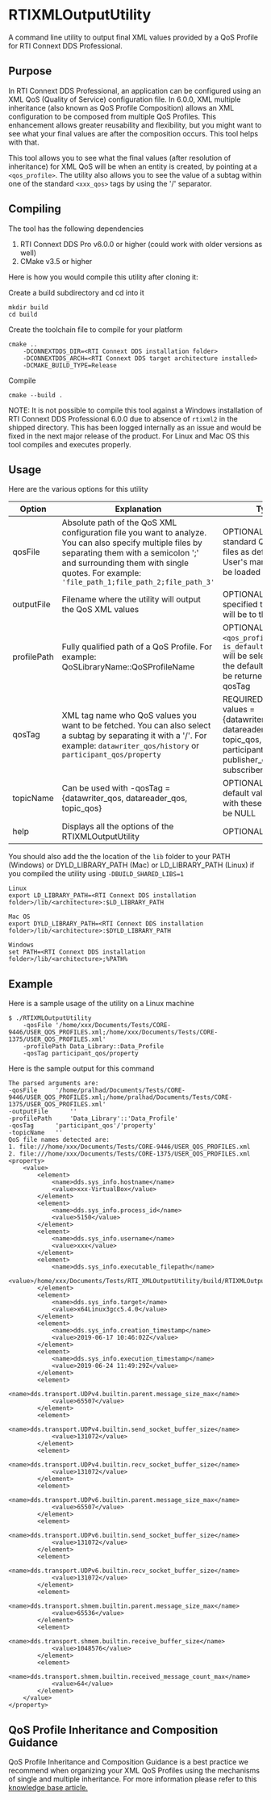 # RTIXMLOutputUtility
A command line utility to output final XML values provided by a QoS Profile for RTI Connext DDS Professional.

## Purpose
In RTI Connext DDS Professional, an application can be configured using an XML QoS (Quality of Service) configuration file. In 6.0.0, XML multiple inheritance (also known as QoS Profile Composition) allows an XML configuration to be composed from multiple QoS Profiles. This enhancement allows greater reusability and flexibility, but you might want to see what your final values are after the composition occurs. This tool helps with that.

This tool allows you to see what the final values (after resolution of inheritance) for XML QoS will be when an entity is created, by pointing at a ``` <qos_profile> ```. The utility also allows you to see the value of a subtag within one of the standard ``` <xxx_qos> ``` tags by using the '/' separator.

## Compiling
The tool has the following dependencies
1. RTI Connext DDS Pro v6.0.0 or higher (could work with older versions as well)
2. CMake v3.5 or higher

Here is how you would compile this utility after cloning it:

Create a build subdirectory and cd into it
```
mkdir build
cd build
```
Create the toolchain file to compile for your platform
```
cmake .. 
    -DCONNEXTDDS_DIR=<RTI Connext DDS installation folder> 
    -DCONNEXTDDS_ARCH=<RTI Connext DDS target architecture installed>
    -DCMAKE_BUILD_TYPE=Release
```
Compile
```
cmake --build .
```
NOTE: It is not possible to compile this tool against a Windows installation of RTI Connext DDS Professional 6.0.0 due to absence of ``` rtixml2 ``` in the shipped directory. This has been logged internally as an issue and would be fixed in the next major release of the product. For Linux and Mac OS this tool compiles and executes properly.

## Usage
Here are the various options for this utility

| Option | Explanation | Type |
|--------------|---------------------------------------------------------------------------------------------------------------------------------------------------------------------------|------------------------------------------------------------------------------------------------------------------|
| qosFile | Absolute path of the QoS XML configuration file you want to analyze. You can also specify multiple files by separating them with a semicolon ';' and surrounding them with single quotes. For example: ``` 'file_path_1;file_path_2;file_path_3' ``` | OPTIONAL: The standard QoS XML files as defined in the User's manual will still be loaded |
| outputFile | Filename where the utility will output the QoS XML values | OPTIONAL: If not specified the output will be to the console |
| profilePath | Fully qualified path of a QoS Profile. For example: QoSLibraryName::QoSProfileName | OPTIONAL: The ``` <qos_profile>``` with ``` is_default_qos="true" ``` will be selected OR the default values will be returned for the -qosTag |
| qosTag | XML tag name who QoS values you want to be fetched. You can also select a subtag by separating it with a '/'. For example: ``` datawriter_qos/history ``` or ``` participant_qos/property ``` | REQUIRED: Allowed values = {datawriter_qos, datareader_qos, topic_qos, participant_qos, publisher_qos, subscriber_qos} |
| topicName | Can be used with -qosTag = {datawriter_qos, datareader_qos, topic_qos} | OPTIONAL: The default value used with these types will be NULL |
| help | Displays all the options of the RTIXMLOutputUtility | OPTIONAL |

You should also add the the location of the ``` lib ``` folder to your PATH (Windows) or DYLD_LIBRARY_PATH (Mac) or LD_LIBRARY_PATH (Linux) if you compiled the utility using ``` -DBUILD_SHARED_LIBS=1 ```

```
Linux
export LD_LIBRARY_PATH=<RTI Connext DDS installation folder>/lib/<architecture>:$LD_LIBRARY_PATH

Mac OS
export DYLD_LIBRARY_PATH=<RTI Connext DDS installation folder>/lib/<architecture>:$DYLD_LIBRARY_PATH

Windows
set PATH=<RTI Connext DDS installation folder>/lib/<architecture>;%PATH%
```

## Example
Here is a sample usage of the utility on a Linux machine
```
$ ./RTIXMLOutputUtility 
    -qosFile '/home/xxx/Documents/Tests/CORE-9446/USER_QOS_PROFILES.xml;/home/xxx/Documents/Tests/CORE-1375/USER_QOS_PROFILES.xml'
    -profilePath Data_Library::Data_Profile 
    -qosTag participant_qos/property
```
Here is the sample output for this command
```
The parsed arguments are: 
-qosFile 	 '/home/pralhad/Documents/Tests/CORE-9446/USER_QOS_PROFILES.xml;/home/pralhad/Documents/Tests/CORE-1375/USER_QOS_PROFILES.xml' 
-outputFile 	 '' 
-profilePath 	 'Data_Library'::'Data_Profile' 
-qosTag 	 'participant_qos'/'property' 
-topicName 	 '' 
QoS file names detected are: 
1. file:///home/xxx/Documents/Tests/CORE-9446/USER_QOS_PROFILES.xml 
2. file:///home/xxx/Documents/Tests/CORE-1375/USER_QOS_PROFILES.xml 
<property>
    <value>
        <element>
            <name>dds.sys_info.hostname</name>
            <value>xxx-VirtualBox</value>
        </element>
        <element>
            <name>dds.sys_info.process_id</name>
            <value>5150</value>
        </element>
        <element>
            <name>dds.sys_info.username</name>
            <value>xxx</value>
        </element>
        <element>
            <name>dds.sys_info.executable_filepath</name>
            <value>/home/xxx/Documents/Tests/RTI_XMLOutputUtility/build/RTIXMLOutputUtility</value>
        </element>
        <element>
            <name>dds.sys_info.target</name>
            <value>x64Linux3gcc5.4.0</value>
        </element>
        <element>
            <name>dds.sys_info.creation_timestamp</name>
            <value>2019-06-17 10:46:02Z</value>
        </element>
        <element>
            <name>dds.sys_info.execution_timestamp</name>
            <value>2019-06-24 11:49:29Z</value>
        </element>
        <element>
            <name>dds.transport.UDPv4.builtin.parent.message_size_max</name>
            <value>65507</value>
        </element>
        <element>
            <name>dds.transport.UDPv4.builtin.send_socket_buffer_size</name>
            <value>131072</value>
        </element>
        <element>
            <name>dds.transport.UDPv4.builtin.recv_socket_buffer_size</name>
            <value>131072</value>
        </element>
        <element>
            <name>dds.transport.UDPv6.builtin.parent.message_size_max</name>
            <value>65507</value>
        </element>
        <element>
            <name>dds.transport.UDPv6.builtin.send_socket_buffer_size</name>
            <value>131072</value>
        </element>
        <element>
            <name>dds.transport.UDPv6.builtin.recv_socket_buffer_size</name>
            <value>131072</value>
        </element>
        <element>
            <name>dds.transport.shmem.builtin.parent.message_size_max</name>
            <value>65536</value>
        </element>
        <element>
            <name>dds.transport.shmem.builtin.receive_buffer_size</name>
            <value>1048576</value>
        </element>
        <element>
            <name>dds.transport.shmem.builtin.received_message_count_max</name>
            <value>64</value>
        </element>
    </value>
</property>
```

## QoS Profile Inheritance and Composition Guidance
QoS Profile Inheritance and Composition Guidance is a best practice we recommend when organizing your XML QoS Profiles using the mechanisms of single and multiple inheritance. For more information please refer to this [knowledge base article.](https://community.rti.com/best-practices/qos-profile-inheritance-and-composition-guidance "QoS Profile Inheritance and Composition Guidance")